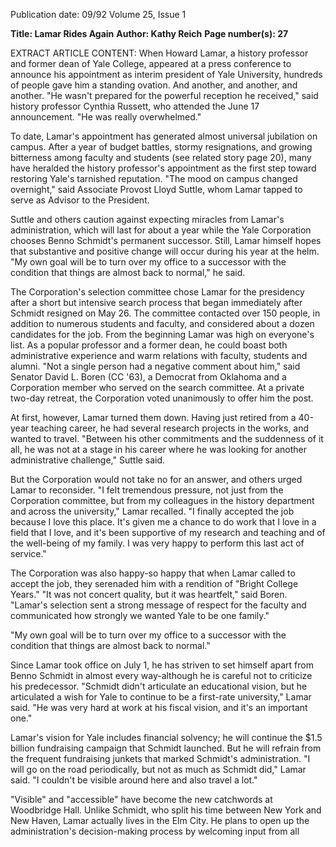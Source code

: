 Publication date: 09/92
Volume 25, Issue 1

**Title: Lamar Rides Again**
**Author: Kathy Reich**
**Page number(s): 27**

EXTRACT ARTICLE CONTENT:
When Howard Lamar, a history professor and former dean of Yale College, appeared at a press conference to announce his appointment as interim president of Yale University, hundreds of people gave him a standing ovation. And another, and another, and another. "He wasn't prepared for the powerful reception he received," said history professor Cynthia Russett, who attended the June 17 announcement. "He was really overwhelmed." 

To date, Lamar's appointment has generated almost universal jubilation on campus. After a year of budget battles, stormy resignations, and growing bitterness among faculty and students (see related story page 20), many have heralded the history professor's appointment as the first step toward restoring Yale's tarnished reputation. "The mood on campus changed overnight," said Associate Provost Lloyd Suttle, whom Lamar tapped to serve as Advisor to the President. 

Suttle and others caution against expecting miracles from Lamar's administration, which will last for about a year while the Yale Corporation chooses Benno Schmidt's permanent successor. Still, Lamar himself hopes that substantive and positive change will occur during his year at the helm. "My own goal will be to turn over my office to a successor with the condition that things are almost back to normal," he said. 

The Corporation's selection committee chose Lamar for the presidency after a short but intensive search process that began immediately after Schmidt resigned on May 26. The committee contacted over 150 people, in addition to numerous students and faculty, and considered about a dozen candidates for the job. From the beginning Lamar was high on everyone's list. As a popular professor and a former dean, he could boast both administrative experience and warm relations with faculty, students and alumni. "Not a single person had a negative comment about him," said Senator David L. Boren (CC '63), a Democrat from Oklahoma and a Corporation member who served on the search committee. At a private two-day retreat, the Corporation voted unanimously to offer him the post. 

At first, however, Lamar turned them down. Having just retired from a 40-year teaching career, he had several research projects in the works, and wanted to travel. "Between his other commitments and the suddenness of it all, he was not at a stage in his career where he was looking for another administrative challenge," Suttle said. 

But the Corporation would not take no for an answer, and others urged Lamar to reconsider. "I felt tremendous pressure, not just from the Corporation committee, but from my colleagues in the history department and across the university," Lamar recalled. "I finally accepted the job because I love this place. It's given me a chance to do work that I love in a field that I love, and it's been supportive of my research and teaching and of the well-being of my family. I was very happy to perform this last act of service." 

The Corporation was also happy-so happy that when Lamar called to accept the job, they serenaded him with a rendition of "Bright College Years." "It was not concert quality, but it was heartfelt," said Boren. "Lamar's selection sent a strong message of respect for the faculty and communicated how strongly we wanted Yale to be one family." 

"My own goal will be to turn over my office to a successor with the condition that things are almost back to normal."

Since Lamar took office on July 1, he has striven to set himself apart from Benno Schmidt in almost every way-although he is careful not to criticize his predecessor. "Schmidt didn't articulate an educational vision, but he articulated a wish for Yale to continue to be a first-rate university," Lamar said. "He was very hard at work at his fiscal vision, and it's an important one." 

Lamar's vision for Yale includes financial solvency; he will continue the $1.5 billion fundraising campaign that Schmidt launched. But he will refrain from the frequent fundraising junkets that marked Schmidt's administration. "I will go on the road periodically, but not as much as Schmidt did," Lamar said. "I couldn't be visible around here and also travel a lot." 

"Visible" and "accessible" have become the new catchwords at Woodbridge Hall. Unlike Schmidt, who split his time between New York and New Haven, Lamar actually lives in the Elm City. He plans to open up the administration's decision-making process by welcoming input from all